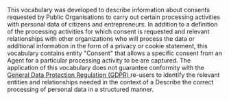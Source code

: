 This vocabulary was developed to describe information about consents requested by 
Public Organisations to carry out certain processing activities with personal data of citizens and entrepreneurs. 
In addition to a definition of the processing activities for which consent is requested and relevant relationships with other organizations
who will process the data or additional information in the form of a privacy or cookie statement, this vocabulary contains
entity "Consent" that allows a specific consent from an Agent for a particular processing activity to be 
are captured.
The application of this vocabulary does not guarantee conformity with the [General Data Protection Regulation \(GDPR\) ](http://data.europa.eu/eli/reg/2016/679/oj)
re-users to identify the relevant entities and relationships needed in the context of a 
Describe the correct processing of personal data in a structured manner.
